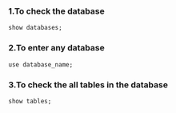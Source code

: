 ### 1.To check the database
```
show databases;
```
### 2.To enter any database
```
use database_name;
```
### 3.To check the all tables in the database
```
show tables;
```
